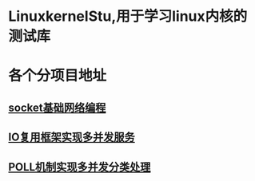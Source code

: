 # LinuxkernelStu,用于学习linux内核的测试库
# 各个分项目地址
## [socket基础网络编程](https://github.com/NorthWardTop/LinuxkernelStu/tree/master/socket)
## [IO复用框架实现多并发服务]()
## [POLL机制实现多并发分类处理]()

